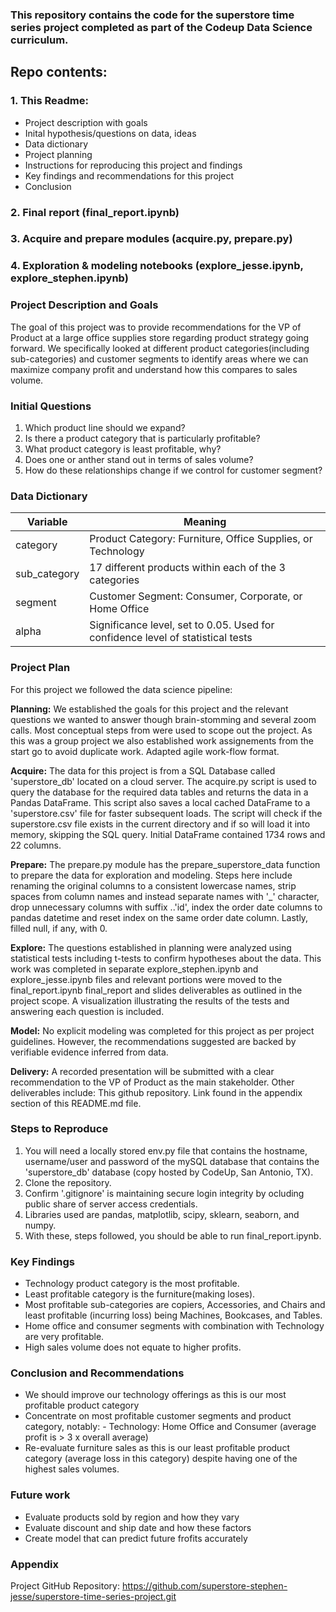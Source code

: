 ### This repository contains the code for the superstore time series project completed as part of the Codeup Data Science curriculum.

## Repo contents:
### 1. This Readme:
- Project description with goals
- Inital hypothesis/questions on data, ideas
- Data dictionary
- Project planning
- Instructions for reproducing this project and findings
- Key findings and recommendations for this project
- Conclusion
### 2. Final report (final_report.ipynb)
### 3. Acquire and prepare modules (acquire.py, prepare.py)
### 4. Exploration & modeling notebooks (explore_jesse.ipynb, explore_stephen.ipynb)

### Project Description and Goals

The goal of this project was to provide recommendations for the VP of Product at a large office supplies store regarding product strategy going forward. We specifically looked at different product categories(including sub-categories) and customer segments to identify areas where we can maximize company profit and understand how this compares to sales volume.

### Initial Questions

1. Which product line should we expand?
2. Is there a product category that is particularly profitable?
3. What product category is least profitable, why?
4. Does one or anther stand out in terms of sales volume?
5. How do these relationships change if we control for customer segment?


### Data Dictionary

| Variable    | Meaning     |
| ----------- | ----------- |
| category    |  Product Category: Furniture, Office Supplies, or Technology       |
| sub_category           |  17 different products within each of the 3 categories         |
| segment    |  Customer Segment: Consumer, Corporate, or Home Office  |
| alpha   | Significance level, set to 0.05. Used for confidence level of statistical tests  |


### Project Plan

For this project we followed the data science pipeline:

__Planning:__ We established the goals for this project and the relevant questions we wanted to answer though brain-stomming and several zoom calls. Most conceptual steps from  were used to scope out the project. As this was a group project we also established work assignements from the start go to avoid duplicate work. Adapted agile work-flow format.

__Acquire:__ The data for this project is from a SQL Database called 'superstore_db' located on a cloud server. The acquire.py script is used to query the database for the required data tables and returns the data in a Pandas DataFrame. This script also saves a local cached DataFrame to a 'superstore.csv' file for faster subsequent loads. The script will check if the superstore.csv file exists in the current directory and if so will load it into memory, skipping the SQL query. Initial DataFrame
contained 1734 rows and 22 columns.

__Prepare:__ The prepare.py module has the prepare_superstore_data function to prepare the data for exploration and modeling. Steps here include renaming the original columns to a consistent lowercase names, strip spaces from column names and instead separate names with '_' character, drop unnecessary columns  with suffix ..'id', index the order date columns to pandas datetime and reset index on the same order date column. Lastly, filled null, if any, with 0. 

__Explore:__ The questions established in planning were analyzed using statistical tests including t-tests to confirm hypotheses about the data. This work was completed in separate explore_stephen.ipynb and explore_jesse.ipynb files and relevant portions were moved to the final_report.ipynb final_report and slides deliverables as outlined in the project scope. A visualization illustrating the results of the tests and answering each question is included. 

__Model:__ No explicit modeling was completed for this project as per project guidelines. However, the recommendations suggested are backed by verifiable evidence inferred from data.

__Delivery:__ A recorded presentation will be submitted with a clear recommendation to the VP of Product as the main stakeholder. Other deliverables include: This github repository. Link found in the appendix section of this README.md file.

### Steps to Reproduce

1. You will need a locally stored env.py file that contains the hostname, username/user and password of the mySQL database that contains the 'superstore_db' database (copy hosted by CodeUp, San Antonio, TX).  
2. Clone the repository. 
3. Confirm '.gitignore' is maintaining secure login integrity by ocluding public share of server access credentials.  
4. Libraries used are pandas, matplotlib, scipy, sklearn, seaborn, and numpy.
5. With these, steps followed, you should be able to run final_report.ipynb.

### Key Findings 

- Technology product category is the most profitable. 
- Least profitable category is the furniture(making loses).
- Most profitable sub-categories are copiers, Accessories, and Chairs and least profitable (incurring loss) being Machines, Bookcases, and Tables.
- Home office and consumer segments with combination with Technology are very profitable.
- High sales volume does not equate to higher profits.


### Conclusion and Recommendations
- We should improve our technology offerings as this is our most profitable product category
- Concentrate on most profitable customer segments and product category, notably:
       - Technology: Home Office and Consumer (average profit is > 3 x overall average)
- Re-evaluate furniture sales as this is our least profitable product category (average loss in this category) despite having one of the highest sales volumes.


### Future work

- Evaluate products sold by region and how they vary
- Evaluate discount and ship date and how these factors 
- Create model that can predict future frofits accurately 

### Appendix

Project GitHub Repository: https://github.com/superstore-stephen-jesse/superstore-time-series-project.git


